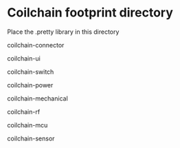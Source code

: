 # Coilchain footprint directory
Place the .pretty library in this directory



coilchain-connector

coilchain-ui

coilchain-switch

coilchain-power

coilchain-mechanical

coilchain-rf

coilchain-mcu

coilchain-sensor





